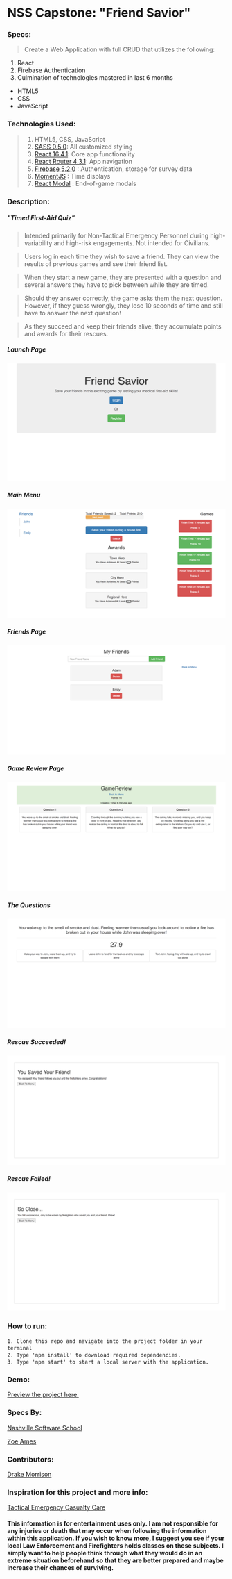 # NSS Capstone: "Friend Savior"

### Specs:
> Create a Web Application with full CRUD that utilizes the following:

1. React
1. Firebase Authentication
1. Culmination of technologies mastered in last 6 months
 * HTML5
 * CSS
 * JavaScript

### Technologies Used:
> 1. HTML5, CSS, JavaScript
> 1. [SASS 0.5.0](http://sass-lang.com/): All customized styling
> 1. [React 16.4.1](https://reactjs.org/): Core app functionality
> 1. [React Router 4.3.1](https://reacttraining.com/react-router/): App navigation
> 1. [Firebase 5.2.0](https://www.firebase.com/) : Authentication, storage for survey data
> 1. [MomentJS](http://momentjs.com/) : Time displays
> 1. [React Modal](http://reactcommunity.org/react-modal/) : End-of-game modals



### Description:
##### "Timed First-Aid Quiz"

> Intended primarily for Non-Tactical Emergency Personnel during high-variability and high-risk engagements. Not intended for Civilians.

> Users log in each time they wish to save a friend. They can view the results of previous games and see their friend list.

> When they start a new game, they are presented with a question and several answers they have to pick between while they are timed.

> Should they answer correctly, the game asks them the next question. However, if they guess wrongly, they lose 10 seconds of time and still have to answer the next question!

> As they succeed and keep their friends alive, they accumulate points and awards for their rescues.

##### Launch Page
<img src="https://github.com/DrakeMorrison/TECC-Quiz/raw/master/screenshots/launchpage.png">

##### Main Menu
<img src="https://github.com/DrakeMorrison/TECC-Quiz/raw/master/screenshots/menu.png">

##### Friends Page
<img src="https://github.com/DrakeMorrison/TECC-Quiz/raw/master/screenshots/friendsPage.png">

##### Game Review Page
<img src="https://github.com/DrakeMorrison/TECC-Quiz/raw/master/screenshots/gameReview.png">

##### The Questions
<img src="https://github.com/DrakeMorrison/TECC-Quiz/raw/master/screenshots/questionPage.png">

##### Rescue Succeeded!
<img src="https://github.com/DrakeMorrison/TECC-Quiz/raw/master/screenshots/success.png">

##### Rescue Failed!
<img src="https://github.com/DrakeMorrison/TECC-Quiz/raw/master/screenshots/Failure.png">



### How to run:
```
1. Clone this repo and navigate into the project folder in your terminal
2. Type 'npm install' to download required dependencies.
3. Type 'npm start' to start a local server with the application.
```
### Demo:
[Preview the project here.](https://friend-savior.firebaseapp.com/)




### Specs By:
[Nashville Software School](https://github.com/nashville-software-school)

[Zoe Ames](https://github.com/zoeames)


### Contributors:
[Drake Morrison](https://github.com/drakemorrison)


### Inspiration for this project and more info:
[Tactical Emergency Casualty Care](https://www.naemt.org/education/tecc)

#### This information is for entertainment uses only. I am not responsible for any injuries or death that may occur when following the information within this application. If you wish to know more, I suggest you see if your local Law Enforcement and Firefighters holds classes on these subjects. I simply want to help people think through what they would do in an extreme situation beforehand so that they are better prepared and maybe increase their chances of surviving.